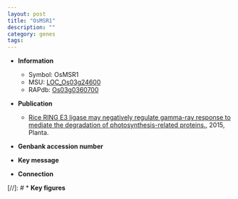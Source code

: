 ```yaml
---
layout: post
title: "OsMSR1"
description: ""
category: genes
tags: 
---
```


* **Information**  
    + Symbol: OsMSR1  
    + MSU: [LOC_Os03g24600](http://rice.plantbiology.msu.edu/cgi-bin/ORF_infopage.cgi?orf=LOC_Os03g24600)  
    + RAPdb: [Os03g0360700](http://rapdb.dna.affrc.go.jp/viewer/gbrowse_details/irgsp1?name=Os03g0360700)  

* **Publication**  
    + [Rice RING E3 ligase may negatively regulate gamma-ray response to mediate the degradation of photosynthesis-related proteins.](http://www.ncbi.nlm.nih.gov/pubmed?term=Rice+RING+E3+ligase+may+negatively+regulate+gamma-ray+response+to+mediate+the+degradation+of+photosynthesis-related+proteins.%5BTitle%5D), 2015, Planta.

* **Genbank accession number**  

* **Key message**  

* **Connection**  

[//]: # * **Key figures**  


